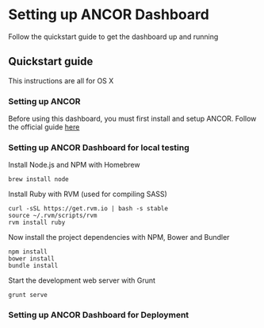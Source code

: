 # Setting up ANCOR Dashboard

Follow the quickstart guide to get the dashboard up and running

## Quickstart guide

This instructions are all for OS X

### Setting up ANCOR

Before using this dashboard, you must first install and setup ANCOR. Follow the official guide [here](https://github.com/arguslab/ancor#using-and-configuring-ancor)

### Setting up ANCOR Dashboard for local testing

Install Node.js and NPM with Homebrew

```
brew install node
```

Install Ruby with RVM (used for compiling SASS)

```
curl -sSL https://get.rvm.io | bash -s stable
source ~/.rvm/scripts/rvm
rvm install ruby
```

Now install the project dependencies with NPM, Bower and Bundler

```
npm install
bower install
bundle install
```

Start the development web server with Grunt

```
grunt serve
```

### Setting up ANCOR Dashboard for Deployment
